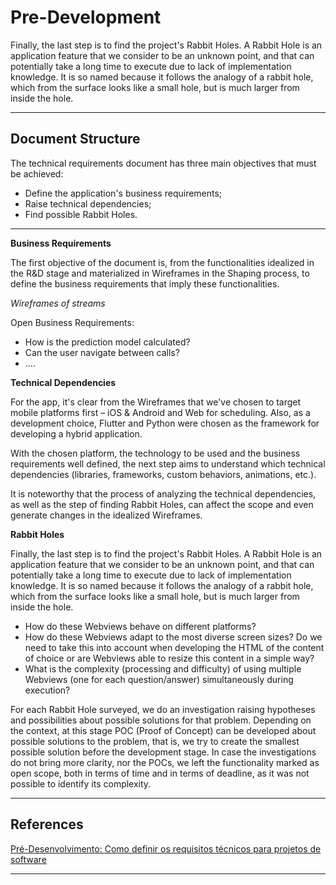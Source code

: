 # Pre-Development

Finally, the last step is to find the project's Rabbit Holes. A Rabbit Hole is an application feature that we consider to be an unknown point, and that can potentially take a long time to execute due to lack of implementation knowledge. It is so named because it follows the analogy of a rabbit hole, which from the surface looks like a small hole, but is much larger from inside the hole.

---

## Document Structure

The technical requirements document has three main objectives that must be achieved:

- Define the application's business requirements;
- Raise technical dependencies;
- Find possible Rabbit Holes.

---

**Business Requirements**

The first objective of the document is, from the functionalities idealized in the R&D stage and materialized in Wireframes in the Shaping process, to define the business requirements that imply these functionalities.

*Wireframes of streams*

Open Business Requirements:

- How is the prediction model calculated?
- Can the user navigate between calls?
- ....

**Technical Dependencies**

For the app, it's clear from the Wireframes that we've chosen to target mobile platforms first – iOS & Android and Web for scheduling. Also, as a development choice, Flutter and Python were chosen as the framework for developing a hybrid application.

With the chosen platform, the technology to be used and the business requirements well defined, the next step aims to understand which technical dependencies (libraries, frameworks, custom behaviors, animations, etc.).

It is noteworthy that the process of analyzing the technical dependencies, as well as the step of finding Rabbit Holes, can affect the scope and even generate changes in the idealized Wireframes.

**Rabbit Holes**

Finally, the last step is to find the project's Rabbit Holes. A Rabbit Hole is an application feature that we consider to be an unknown point, and that can potentially take a long time to execute due to lack of implementation knowledge. It is so named because it follows the analogy of a rabbit hole, which from the surface looks like a small hole, but is much larger from inside the hole.

- How do these Webviews behave on different platforms?
- How do these Webviews adapt to the most diverse screen sizes? Do we need to take this into account when developing the HTML of the content of choice or are Webviews able to resize this content in a simple way?
- What is the complexity (processing and difficulty) of using multiple Webviews (one for each question/answer) simultaneously during execution?

For each Rabbit Hole surveyed, we do an investigation raising hypotheses and possibilities about possible solutions for that problem. Depending on the context, at this stage POC (Proof of Concept) can be developed about possible solutions to the problem, that is, we try to create the smallest possible solution before the development stage. In case the investigations do not bring more clarity, nor the POCs, we left the functionality marked as open scope, both in terms of time and in terms of deadline, as it was not possible to identify its complexity.

---

## References

[Pré-Desenvolvimento: Como definir os requisitos técnicos para projetos de software](https://olympus.pingback.com/p/pre-desenvolvimento-como-definir-os-requisitos-tecnicos-para-projetos-de-software)

---